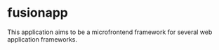 # fusionapp
This application aims to be a microfrontend framework for several web application frameworks.
